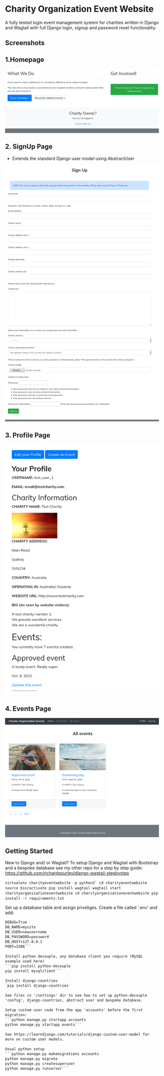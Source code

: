 # Charity Organization Event Website

A fully tested login event management system for charities written in Django and Wagtail with full Django login, signup and password reset functionality.

## Screenshots

## 1.Homepage

![homepage](https://github.com/richardgourley/charity-organization-event-website/blob/main/sreenshots/homepage.png)

## 2. SignUp Page
- Extends the standard Django user model using AbstractUser

![signuppage](https://github.com/richardgourley/charity-organization-event-website/blob/main/sreenshots/signuppage.png)

## 3. Profile Page 

![profilepage](https://github.com/richardgourley/charity-organization-event-website/blob/main/sreenshots/profilepage.png)

## 4. Events Page

![eventspage](https://github.com/richardgourley/charity-organization-event-website/blob/main/sreenshots/events.png)

## Getting Started

New to Django and/ or Wagtail? To setup Django and Wagtail with Bootstrap and a bespoke database see my other repo for a step by step guide: https://github.com/richardgourley/django-wagtail-stepbystep

```virtualenv charityeventwebsite -p python3`
cd charityeventwebsite
source bin/activate
pip install wagtail
wagtail start charityorganizationeventwebsite
cd charityorganizationeventwebsite
pip install -r requirements.txt```

Set up a database table and assign priveliges.
Create a file called '.env' and add:
```SECRET_KEY=12345etc.
DEBUG=True
DB_NAME=mysite
DB_USER=newusername
DB_PASSWORD=password
DB_HOST=127.0.0.1
PORT=3306```

Install python decouple, any database client you require (MySQL example used here) 
```pip install python-decouple
pip install mysqlclient```

Install django-countries
`pip install django-countries`

See files in '/settings' dir to see how to set up python-decouple 'config', django-countries, abstract user and bespoke database.

Setup custom user code from the app 'accounts' before the first migration:
```python manage.py startapp accounts
python manage.py startapp events```

See https://learndjango.com/tutorials/django-custom-user-model for more on custom user models.

Usual python setup
```python manage.py makemigrations accounts
python manage.py migrate
python manage.py createsuperuser
python manage.py runserver```
